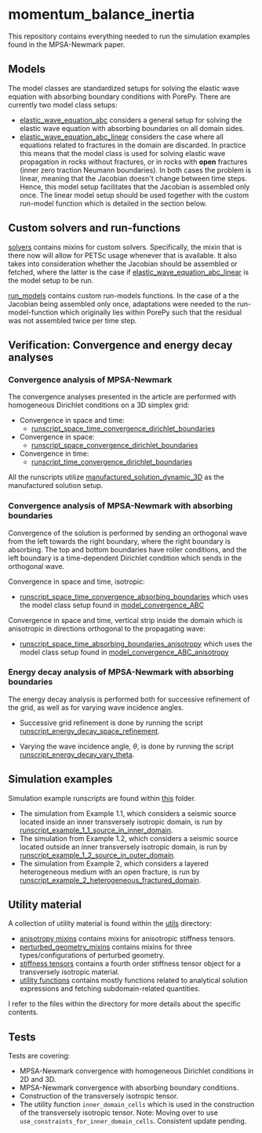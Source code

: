 # momentum_balance_inertia
This repository contains everything needed to run the simulation examples found in the
MPSA-Newmark paper.

## Models
The model classes are standardized setups for solving the elastic wave equation with absorbing boundary conditions with PorePy. There are currently two model class setups:
* [elastic_wave_equation_abc](./models/elastic_wave_equation_abc.py) considers a general
  setup for solving the elastic wave equation with absorbing boundaries on all domain
  sides.
* [elastic_wave_equation_abc_linear](./models/elastic_wave_equation_abc_linear.py)
  considers the case where all equations related to fractures in the domain are
  discarded. In practice this means that the model class is used for solving elastic
  wave propagation in rocks without fractures, or in rocks with **open** fractures
  (inner zero traction Neumann boundaries). In both cases the problem is linear, meaning
  that the Jacobian doesn't change between time steps. Hence, this model setup
  facilitates that the Jacobian is assembled only once. The linear model setup should be
  used together with the custom run-model function which is detailed in the section
  below.

## Custom solvers and run-functions
[solvers](./solvers) contains mixins for custom solvers. Specifically, the mixin that is
there now will allow for PETSc usage whenever that is available. It also takes into
consideration whether the Jacobian should be assembled or fetched, where the latter is
the case if
[elastic_wave_equation_abc_linear](./models/elastic_wave_equation_abc_linear.py) is the
model setup to be run.

[run_models](./run_models) contains custom run-models functions. In the case of a the
Jacobian being assembled only once, adaptations were needed to the run-model-function
which originally lies within PorePy such that the residual was not assembled twice per
time step.

## Verification: Convergence and energy decay analyses
### Convergence analysis of MPSA-Newmark
The convergence analyses presented in the article are performed with 
homogeneous Dirichlet conditions on a 3D simplex grid:
* Convergence in space and time:
  * [runscript_space_time_convergence_dirichlet_boundaries](./convergence_analysis/runscript_space_time_convergence_dirichlet_boundaries.py)
* Convergence in space:
  * [runscript_space_convergence_dirichlet_boundaries](./convergence_analysis/runscript_space_convergence_dirichlet_boundaries.py) 
* Convergence in time:
  * [runscript_time_convergence_dirichlet_boundaries](./convergence_analysis/runscript_time_convergence_dirichlet_boundaries.py) 

All the runscripts utilize
[manufactured_solution_dynamic_3D](./convergence_analysis/analysis_models/manufactured_solution_dynamic_3D.py)
as the manufactured solution setup.

### Convergence analysis of MPSA-Newmark with absorbing boundaries
Convergence of the solution is performed by sending an orthogonal wave from the left
towards the right boundary, where the right boundary is absorbing. The top and bottom
boundaries have roller conditions, and the left boundary is a time-dependent Dirichlet
condition which sends in the orthogonal wave.

Convergence in space and time, isotropic:
  * [runscript_space_time_convergence_absorbing_boundaries](./convergence_analysis/runscript_space_time_convergence_absorbing_boundaries.py) which uses the model class setup found in [model_convergence_ABC](./convergence_analysis/analysis_models/model_convergence_ABC.py)

Convergence in space and time, vertical strip inside the domain which is anisotropic in
directions orthogonal to the propagating wave:
  * [runscript_space_time_absorbing_boundaries_anisotropy](./convergence_analysis/runscript_space_time_absorbing_boundaries_anisotropy.py)
    which uses the model class setup found in
    [model_convergence_ABC_anisotropy](./convergence_analysis/analysis_models/model_convergence_ABC_anisotropy.py)


### Energy decay analysis of MPSA-Newmark with absorbing boundaries
The energy decay analysis is performed both for successive refinement 
of the grid, as well as for varying wave incidence angles. 

* Successive grid refinement is done by running the script
[runscript_energy_decay_space_refinement](./convergence_analysis/runscript_energy_decay_space_refinement.py).

* Varying the wave incidence angle, $\theta$, is done by running the script
  [runscript_energy_decay_vary_theta](./convergence_analysis/runscript_energy_decay_vary_theta.py).
  

## Simulation examples
Simulation example runscripts are found within [this](./example_runscripts/) folder.
* The simulation from Example 1.1, which considers a seismic source located inside an
  inner transversely isotropic domain, is run by
  [runscript_example_1_1_source_in_inner_domain](./example_runscripts/runscript_example_1_1_source_in_inner_domain.py).
* The simulation from Example 1.2, which considers a seismic source located outside an
  inner transversely isotropic domain, is run by
  [runscript_example_1_2_source_in_outer_domain](./example_runscripts/runscript_example_1_2_source_in_outer_domain.py).
* The simulation from Example 2, which considers a layered heterogeneous medium with an
  open fracture, is run by
  [runscript_example_2_heterogeneous_fractured_domain](./example_runscripts/runscript_example_2_heterogeneous_fractured_domain.py).

## Utility material
A collection of utility material is found within the [utils](./utils/) directory:
* [anisotropy mixins](./utils/anisotropy_mixins.py) contains mixins 
for anisotropic stiffness tensors.
* [perturbed_geometry_mixins](./utils/perturbed_geometry_mixins.py) contains mixins for
three types/configurations of perturbed geometry.
* [stiffness tensors](./utils/stiffness_tensors.py) contains a fourth order stiffness
tensor object for a transversely isotropic material.
* [utility functions](./utils/utility_functions.py) contains mostly functions related to
analytical solution expressions and fetching subdomain-related quantities.

I refer to the files within the directory for more details about the specific contents.

## Tests
Tests are covering:
* MPSA-Newmark convergence with homogeneous Dirichlet conditions in 2D and 3D.
* MPSA-Newmark convergence with absorbing boundary conditions.
* Construction of the transversely isotropic tensor.
* The utility function ``inner_domain_cells`` which is used in the construction of the
  transversely isotropic tensor. Note: Moving over to use
  ``use_constraints_for_inner_domain_cells``. Consistent update pending.